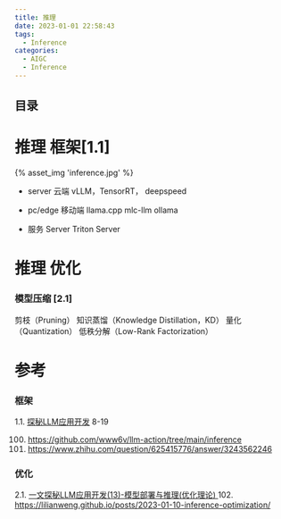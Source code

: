 ```yaml
---
title: 推理
date: 2023-01-01 22:58:43
tags:
  - Inference
categories: 
  - AIGC
  - Inference 
---
```


<p></p>
<!-- more -->

## 目录
<!-- toc -->

# 推理 框架[1.1]
{% asset_img 'inference.jpg' %}

+ server 云端
vLLM，TensorRT， deepspeed

+ pc/edge 移动端
 llama.cpp
 mlc-llm
 ollama
 
+ 服务 Server
  Triton Server
  
# 推理 优化
### 模型压缩 [2.1]
剪枝（Pruning）
知识蒸馏（Knowledge Distillation，KD）
量化（Quantization）
低秩分解（Low-Rank Factorization）

# 参考
### 框架
1.1. [探秘LLM应用开发](https://mp.weixin.qq.com/mp/appmsgalbum?action=getalbum&__biz=MzA5MTIxNTY4MQ==&scene=1&album_id=2959126655292211206)   8-19

100. https://github.com/www6v/llm-action/tree/main/inference
101. https://www.zhihu.com/question/625415776/answer/3243562246

### 优化
2.1. [一文探秘LLM应用开发(13)-模型部署与推理(优化理论) ](https://mp.weixin.qq.com/s/glPPSqHjsnDjC0DZSuuPzA) 
102. https://lilianweng.github.io/posts/2023-01-10-inference-optimization/

